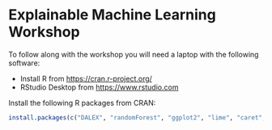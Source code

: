 # Explainable Machine Learning Workshop

To follow along with the workshop you will need a laptop with the following software:

* Install R from https://cran.r-project.org/
* RStudio Desktop from https://www.rstudio.com

Install the following R packages from CRAN:

```r
install.packages(c("DALEX", "randomForest", "ggplot2", "lime", "caret", "iml", "arules"))
```
